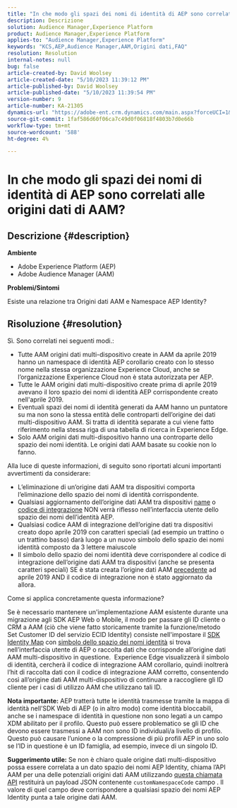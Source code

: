 ```yaml
---
title: "In che modo gli spazi dei nomi di identità di AEP sono correlati alle origini dati di AAM?"
description: Descrizione
solution: Audience Manager,Experience Platform
product: Audience Manager,Experience Platform
applies-to: "Audience Manager,Experience Platform"
keywords: "KCS,AEP,Audience Manager,AAM,Origini dati,FAQ"
resolution: Resolution
internal-notes: null
bug: false
article-created-by: David Woolsey
article-created-date: "5/10/2023 11:39:12 PM"
article-published-by: David Woolsey
article-published-date: "5/10/2023 11:39:54 PM"
version-number: 9
article-number: KA-21305
dynamics-url: "https://adobe-ent.crm.dynamics.com/main.aspx?forceUCI=1&pagetype=entityrecord&etn=knowledgearticle&id=8306bedd-8bef-ed11-8849-6045bd006b3d"
source-git-commit: 1faf586d60f06ca7c49d0f06818f4803b7d0e66b
workflow-type: tm+mt
source-wordcount: '588'
ht-degree: 4%

---
```


# In che modo gli spazi dei nomi di identità di AEP sono correlati alle origini dati di AAM?

## Descrizione {#description}


<b>Ambiente</b>

- Adobe Experience Platform (AEP)
- Adobe Audience Manager (AAM)


<b>Problemi/Sintomi</b>

Esiste una relazione tra Origini dati AAM e Namespace AEP Identity?


## Risoluzione {#resolution}


Sì.  Sono correlati nei seguenti modi.:

- Tutte AAM origini dati multi-dispositivo create in AAM da aprile 2019 hanno un namespace di identità AEP corollario creato con lo stesso nome nella stessa organizzazione Experience Cloud, anche se l’organizzazione Experience Cloud non è stata autorizzata per AEP.
- Tutte le AAM origini dati multi-dispositivo create prima di aprile 2019 avevano il loro spazio dei nomi di identità AEP corrispondente creato nell&#39;aprile 2019.
- Eventuali spazi dei nomi di identità generati da AAM hanno un puntatore su ma non sono la stessa entità delle controparti dell’origine dei dati multi-dispositivo AAM. Si tratta di identità separate a cui viene fatto riferimento nella stessa riga di una tabella di ricerca in Experience Edge.
- Solo AAM origini dati multi-dispositivo hanno una controparte dello spazio dei nomi identità. Le origini dati AAM basate su cookie non lo fanno.


Alla luce di queste informazioni, di seguito sono riportati alcuni importanti avvertimenti da considerare:

- L’eliminazione di un’origine dati AAM tra dispositivi comporta l’eliminazione dello spazio dei nomi di identità corrispondente.
- Qualsiasi aggiornamento dell’origine dati AAM tra dispositivi <u>name</u> o <u>codice di integrazione</u> NON verrà riflesso nell’interfaccia utente dello spazio dei nomi dell’identità AEP.
- Qualsiasi codice AAM di integrazione dell’origine dati tra dispositivi creato dopo aprile 2019 con caratteri speciali (ad esempio un trattino o un trattino basso) darà luogo a un nuovo simbolo dello spazio dei nomi identità composto da 3 lettere maiuscole
- Il simbolo dello spazio dei nomi identità deve corrispondere al codice di integrazione dell’origine dati AAM tra dispositivi (anche se presenta caratteri speciali) SE è stata creata l’origine dati AAM <u>precedente</u> ad aprile 2019 AND il codice di integrazione non è stato aggiornato da allora.


Come si applica concretamente questa informazione?

Se è necessario mantenere un&#39;implementazione AAM esistente durante una migrazione agli SDK AEP Web o Mobile, il modo per passare gli ID cliente o CRM a AAM (ciò che viene fatto storicamente tramite la funzione/metodo Set Customer ID del servizio ECID Identity) consiste nell&#39;impostare il [SDK Identity Map](https://experienceleague.adobe.com/docs/experience-platform/edge/identity/overview.html?lang=en) con <u>simbolo dello spazio dei nomi identità</u> si trova nell’interfaccia utente di AEP o raccolta dati che corrisponde all’origine dati AAM multi-dispositivo in questione.  Experience Edge visualizzerà il simbolo di identità, cercherà il codice di integrazione AAM corollario, quindi inoltrerà l’hit di raccolta dati con il codice di integrazione AAM corretto, consentendo così all’origine dati AAM multi-dispositivo di continuare a raccogliere gli ID cliente per i casi di utilizzo AAM che utilizzano tali ID.

<b>Nota importante:</b> AEP tratterà tutte le identità trasmesse tramite la mappa di identità nell’SDK Web di AEP (o in altro modo) come identità bloccabili, anche se i namespace di identità in questione non sono legati a un campo XDM abilitato per il profilo. Questo può essere problematico se gli ID che devono essere trasmessi a AAM non sono ID individuali/a livello di profilo. Questo può causare l’unione o la compressione di più profili AEP in uno solo se l’ID in questione è un ID famiglia, ad esempio, invece di un singolo ID.

<b>Suggerimento utile:</b> Se non è chiaro quale origine dati multi-dispositivo possa essere correlata a un dato spazio dei nomi AEP Identity, chiama l’API AAM per una delle potenziali origini dati AAM utilizzando [questa chiamata API](https://bank.demdex.com/portal/api/v1/openapi.yaml) restituirà un payload JSON contenente `customNamespaceCode` campo . Il valore di quel campo deve corrispondere a qualsiasi spazio dei nomi AEP Identity punta a tale origine dati AAM.


